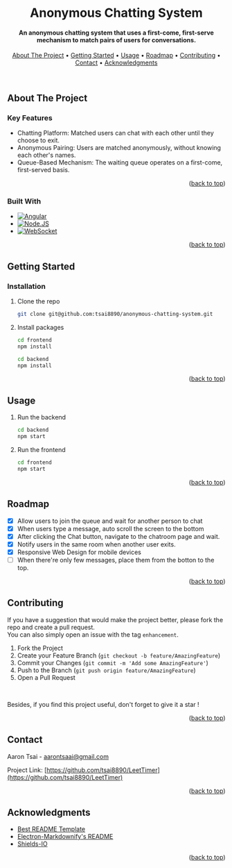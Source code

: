 <a id="readme-top"></a>

<h1 align="center">
  <br>
  Anonymous Chatting System
  <br>
</h1>

<h4 align="center">An anonymous chatting system that uses a first-come, first-serve mechanism to match pairs of users for conversations.</h4>

<p align="center">
  <a href="#about-the-project">About The Project</a> •
  <a href="#getting-started">Getting Started</a> •
  <a href="#usage">Usage</a> •
  <a href="#roadmap">Roadmap</a> •
  <a href="#contributing">Contributing</a> •
  <a href="#contact">Contact</a> •
  <a href="#acknowledgments">Acknowledgments</a>
</p>
<br>


<!-- ABOUT THE PROJECT -->
## About The Project

### Key Features

* Chatting Platform: Matched users can chat with each other until they choose to exit.
* Anonymous Pairing: Users are matched anonymously, without knowing each other's names.
* Queue-Based Mechanism: The waiting queue operates on a first-come, first-served basis.

<p align="right">(<a href="#readme-top">back to top</a>)</p>

### Built With
  - [![Angular][Angular.io]][Angular-url]
  - [![Node.JS][node.js]][node-url]
  - [![WebSocket][websocket.org]][websocket-url]

<p align="right">(<a href="#readme-top">back to top</a>)</p>



<!-- GETTING STARTED -->
## Getting Started

### Installation

1. Clone the repo
    ```bash
    git clone git@github.com:tsai8890/anonymous-chatting-system.git
    ```
2. Install packages
    ```bash
    cd frontend
    npm install
    ```

    ```bash
    cd backend
    npm install
    ```

<p align="right">(<a href="#readme-top">back to top</a>)</p>



<!-- USAGE -->
## Usage
1. Run the backend
    ```bash
    cd backend
    npm start
    ```

2. Run the frontend
    ```bash
    cd frontend
    npm start
    ```

<p align="right">(<a href="#readme-top">back to top</a>)</p>



<!-- ROADMAP -->
## Roadmap
- [x] Allow users to join the queue and wait for another person to chat
- [x] When users type a message, auto scroll the screen to the bottom
- [x] After clicking the Chat button, navigate to the chatroom page and wait.
- [x] Notify users in the same room when another user exits.
- [x] Responsive Web Design for mobile devices
- [ ] When there're only few messages, place them from the botton to the top.

<p align="right">(<a href="#readme-top">back to top</a>)</p>



<!-- CONTRIBUTING -->
## Contributing
<!-- Contributions are what make the open source community such an amazing place to learn, inspire, and create. Any contributions you make are **greatly appreciated**. -->

If you have a suggestion that would make the project better, please fork the repo and create a pull request. <br> 
You can also simply open an issue with the tag `enhancement`. 

1. Fork the Project
2. Create your Feature Branch (`git checkout -b feature/AmazingFeature`)
3. Commit your Changes (`git commit -m 'Add some AmazingFeature'`)
4. Push to the Branch (`git push origin feature/AmazingFeature`)
5. Open a Pull Request

<br>

Besides, if you find this project useful, don't forget to give it a star !

<p align="right">(<a href="#readme-top">back to top</a>)</p>



<!-- CONTACT -->
## Contact

Aaron Tsai - aarontsaai@gmail.com

Project Link: [https://github.com/tsai8890/LeetTimer](https://github.com/tsai8890/LeetTimer)

<p align="right">(<a href="#readme-top">back to top</a>)</p>



<!-- ACKNOWLEDGMENTS -->
## Acknowledgments
* [Best README Template](https://github.com/othneildrew/Best-README-Template)
* [Electron-Markdownify's README](https://github.com/amitmerchant1990/electron-markdownify/blob/master/README.md)
* [Shields-IO](https://shields.io/docs/logos)

<p align="right">(<a href="#readme-top">back to top</a>)</p><a id="readme-top"></a>



<!-- MARKDOWN LINKS & IMAGES -->
<!-- https://www.markdownguide.org/basic-syntax/#reference-style-links -->
[contributors-shield]: https://img.shields.io/github/contributors/othneildrew/Best-README-Template.svg?style=for-the-badge
[contributors-url]: https://github.com/othneildrew/Best-README-Template/graphs/contributors
[forks-shield]: https://img.shields.io/github/forks/othneildrew/Best-README-Template.svg?style=for-the-badge
[forks-url]: https://github.com/othneildrew/Best-README-Template/network/members
[stars-shield]: https://img.shields.io/github/stars/othneildrew/Best-README-Template.svg?style=for-the-badge
[stars-url]: https://github.com/othneildrew/Best-README-Template/stargazers
[issues-shield]: https://img.shields.io/github/issues/othneildrew/Best-README-Template.svg?style=for-the-badge
[issues-url]: https://github.com/othneildrew/Best-README-Template/issues
[license-shield]: https://img.shields.io/github/license/othneildrew/Best-README-Template.svg?style=for-the-badge
[license-url]: https://github.com/othneildrew/Best-README-Template/blob/master/LICENSE.txt
[linkedin-shield]: https://img.shields.io/badge/-LinkedIn-black.svg?style=for-the-badge&logo=linkedin&colorB=555
[linkedin-url]: https://linkedin.com/in/othneildrew
[product-screenshot]: images/screenshot.png
[websocket.org]: https://img.shields.io/badge/WebSocket-black?style=for-the-badge&logoColor=white
[websocket-url]: https://websocket.org/
[node.js]: https://img.shields.io/badge/Node.JS-35495E?style=for-the-badge&logo=nodedotjs&logoColor=4FC08D
[node-url]: https://nodejs.org/en
[Next.js]: https://img.shields.io/badge/next.js-000000?style=for-the-badge&logo=nextdotjs&logoColor=white
[Next-url]: https://nextjs.org/
[React.js]: https://img.shields.io/badge/React-20232A?style=for-the-badge&logo=react&logoColor=61DAFB
[React-url]: https://reactjs.org/
[Vue.js]: https://img.shields.io/badge/Vue.js-35495E?style=for-the-badge&logo=vuedotjs&logoColor=4FC08D
[Vue-url]: https://vuejs.org/
[Angular.io]: https://img.shields.io/badge/Angular-DD0031?style=for-the-badge&logo=angular&logoColor=white
[Angular-url]: https://angular.io/
[Svelte.dev]: https://img.shields.io/badge/Svelte-4A4A55?style=for-the-badge&logo=svelte&logoColor=FF3E00
[Svelte-url]: https://svelte.dev/
[Laravel.com]: https://img.shields.io/badge/Laravel-FF2D20?style=for-the-badge&logo=laravel&logoColor=white
[Laravel-url]: https://laravel.com
[Bootstrap.com]: https://img.shields.io/badge/Bootstrap-563D7C?style=for-the-badge&logo=bootstrap&logoColor=white
[Bootstrap-url]: https://getbootstrap.com
[JQuery.com]: https://img.shields.io/badge/jQuery-0769AD?style=for-the-badge&logo=jquery&logoColor=white
[JQuery-url]: https://jquery.com 